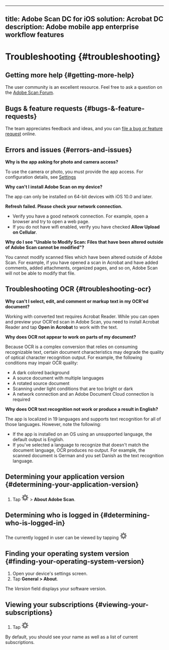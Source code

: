    
---
title:  Adobe Scan DC for iOS
solution: Acrobat DC
description: Adobe mobile app enterprise workflow features
---

# Troubleshooting {#troubleshooting}


## Getting more help {#getting-more-help}

The user community is an excellent resource. Feel free to ask a question on the [Adobe Scan Forum](https://forums.adobe.com/community/document-cloud/scanios). 

## Bugs & feature requests {#bugs-&-feature-requests}

The team appreciates feedback and ideas, and you can [file a bug or feature request](https://www.adobe.com/go/scaniosfeedback) online.

## Errors and issues {#errors-and-issues}

**Why is the app asking for photo and camera access?**

To use the camera or photo, you must provide the app access. For configuration details, see [Settings](settings.md)

**Why can't I install Adobe Scan on my device?**

The app can only be installed on 64-bit devices with iOS 10.0 and later.

**Refresh failed. Please check your network connection.**

* Verify you have a good network connection. For example, open a browser and try to open a web page. 
* If you do not have wifi enabled, verify you have checked **Allow Upload on Cellular**.

**Why do I see "Unable to Modify Scan: Files that have been altered outside of Adobe Scan cannot be modified"?**

You cannot modify scanned files which have been altered outside of Adobe Scan. For example, if you have opened a scan in Acrobat and have added comments, added attachments, organized pages, and so on, Adobe Scan will not be able to modify that file.

## Troubleshooting OCR {#troubleshooting-ocr}

**Why can't I select, edit, and comment or markup text in my OCR'ed document?**

Working with converted text requires Acrobat Reader. While you can open and preview your OCR'ed scan in Adobe Scan, you need to install Acrobat Reader and tap **Open in Acrobat** to work with the text.

**Why does OCR not appear to work on parts of my document?**

Because OCR is a complex conversion that relies on consuming recognizable text, certain document characteristics may degrade the quality of optical character recognition output. For example, the following conditions may impair OCR quality: 

* A dark colored background
* A source document with multiple languages
* A rotated source document
* Scanning under light conditions that are too bright or dark
* A network connection and an Adobe Document Cloud connection is required

**Why does OCR text recognition not work or produce a result in English?**

The app is localized in 19 languages and supports text recognition for all of those languages. However, note the following:  

* If the app is installed on an OS using an unsupported language, the default output is English. 
* If you've selected a language to recognize that doesn't match the document language, OCR produces no output. For example, the scanned document is German and you set Danish as the text recognition language.

## Determining your application version {#determining-your-application-version}

1. Tap ![image](./images/settingsicon.png) > **About Adobe Scan**. 

## Determining who is logged in {#determining-who-is-logged-in}

The currently logged in user can be viewed by tapping ![image](./images/settingsicon.png)

## Finding your operating system version {#finding-your-operating-system-version}

1. Open your device's settings screen. 
1. Tap **General > About**. 

The *Version* field displays your software version.

## Viewing your subscriptions {#viewing-your-subscriptions}

1. Tap ![image](./images/settingsicon.png)

By default, you should see your name as well as a list of current subscriptions.  